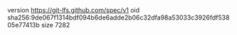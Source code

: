 version https://git-lfs.github.com/spec/v1
oid sha256:9de067f1314bdf094b6de6adde2b06c32dfa98a53033c3926fdf53805e77413b
size 7282
